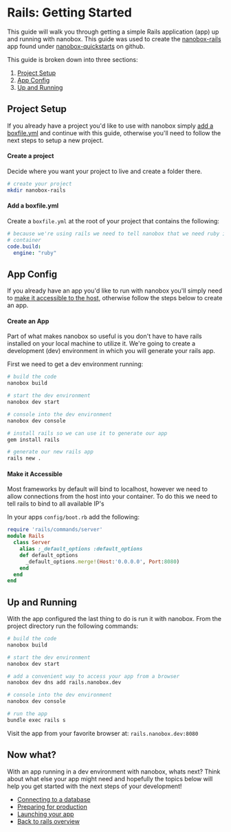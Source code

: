 # Rails: Getting Started
This guide will walk you through getting a simple Rails application (app) up and running with nanobox. This guide was used to create the <a href="https://github.com/nanobox-quickstarts/nanobox-rails" target="\_blank">nanobox-rails</a> app found under <a href="https://github.com/nanobox-quickstarts" target="\_blank">nanobox-quickstarts</a> on github.

This guide is broken down into three sections:

1. [Project Setup](#project-setup)
2. [App Config](#app-config)
3. [Up and Running](#up-and-running)

## Project Setup
If you already have a project you'd like to use with nanobox simply [add a boxfile.yml](#add-a-boxfile-yml) and continue with this guide, otherwise you'll need to follow the next steps to setup a new project.

#### Create a project
Decide where you want your project to live and create a folder there.

```bash
# create your project
mkdir nanobox-rails
```

#### Add a boxfile.yml
Create a `boxfile.yml` at the root of your project that contains the following:

```yaml
# because we're using rails we need to tell nanobox that we need ruby in our
# container
code.build:
  engine: "ruby"
```

## App Config
If you already have an app you'd like to run with nanobox you'll simply need to [make it accessible to the host](#make-it-accessible), otherwise follow the steps below to create an app.

#### Create an App
Part of what makes nanobox so useful is you don't have to have rails installed on your local machine to utilize it. We're going to create a development (dev) environment in which you will generate your rails app.

First we need to get a dev environment running:

```bash
# build the code
nanobox build

# start the dev environment
nanobox dev start

# console into the dev environment
nanobox dev console

# install rails so we can use it to generate our app
gem install rails

# generate our new rails app
rails new .
```

#### Make it Accessible
Most frameworks by default will bind to localhost, however we need to allow connections from the host into your container. To do this we need to tell rails to bind to all available IP's

In your apps `config/boot.rb` add the following:

```ruby
require 'rails/commands/server'
module Rails
  class Server
    alias :_default_options :default_options
    def default_options
      _default_options.merge!(Host:'0.0.0.0', Port:8080)
    end
  end
end
```

## Up and Running
With the app configured the last thing to do is run it with nanobox. From the project directory run the following commands:

```bash
# build the code
nanobox build

# start the dev environment
nanobox dev start

# add a convenient way to access your app from a browser
nanobox dev dns add rails.nanobox.dev

# console into the dev environment
nanobox dev console

# run the app
bundle exec rails s
```

Visit the app from your favorite browser at: `rails.nanobox.dev:8080`

## Now what?
With an app running in a dev environment with nanobox, whats next? Think about what else your app might need and hopefully the topics below will help you get started with the next steps of your development!

* [Connecting to a database](connecting-a-database.html)
* [Preparing for production](preparing-for-production.html)
* [Launching your app](launching-your-app.html)
* [Back to rails overview](overview.html)
